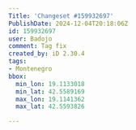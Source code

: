 ```yaml
---
Title: 'Changeset #159932697'
PublishDate: 2024-12-04T20:18:06Z
id: 159932697
user: Badojo
comment: Tag fix
created_by: iD 2.30.4
tags:
- Montenegro
bbox:
  min_lon: 19.1133018
  min_lat: 42.5589169
  max_lon: 19.1141362
  max_lat: 42.5593826

---
```

